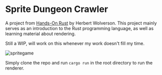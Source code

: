 # Sprite Dungeon Crawler
A project from [Hands-On Rust](https://hands-on-rust.com/) by Herbert Wolverson. This project mainly serves as an introduction to the Rust programming language, as well as learning material about rendering.

Still a WIP, will work on this whenever my work doesn't fill my time. 

![spritegame](https://user-images.githubusercontent.com/48169018/159382863-03e32565-3fd7-43ab-80a4-a7f37a5001b9.png)

Simply clone the repo and run `cargo run` in the root directory to run the renderer.
